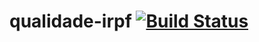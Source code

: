 # qualidade-irpf [![Build Status](https://travis-ci.org/p-karol/qualidade-irpf.svg?branch=master)](https://travis-ci.org/p-karol/qualidade-irpf)